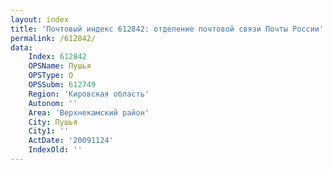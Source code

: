 ```yaml
---
layout: index
title: 'Почтовый индекс 612842: отделение почтовой связи Почты России'
permalink: /612842/
data:
    Index: 612842
    OPSName: Пушья
    OPSType: О
    OPSSubm: 612749
    Region: 'Кировская область'
    Autonom: ''
    Area: 'Верхнекамский район'
    City: Пушья
    City1: ''
    ActDate: '20091124'
    IndexOld: ''
---
```


